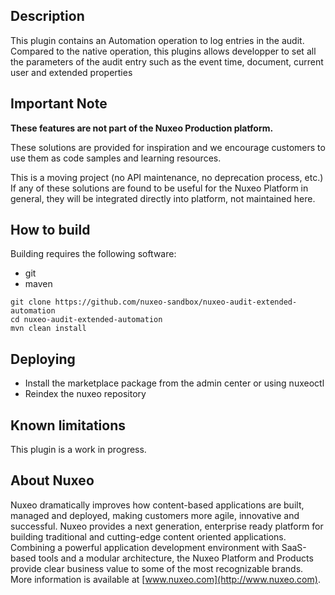 ## Description
This plugin contains an Automation operation to log entries in the audit. 
Compared to the native operation, this plugins allows developper to set all the parameters of the audit entry such as the event time, document, current user and extended properties

## Important Note

**These features are not part of the Nuxeo Production platform.**

These solutions are provided for inspiration and we encourage customers to use them as code samples and learning resources.

This is a moving project (no API maintenance, no deprecation process, etc.) If any of these solutions are found to be useful for the Nuxeo Platform in general, they will be integrated directly into platform, not maintained here.

## How to build
Building requires the following software:
- git
- maven

```
git clone https://github.com/nuxeo-sandbox/nuxeo-audit-extended-automation
cd nuxeo-audit-extended-automation
mvn clean install
```

## Deploying
* Install the marketplace package from the admin center or using nuxeoctl
* Reindex the nuxeo repository


## Known limitations
This plugin is a work in progress.

## About Nuxeo
Nuxeo dramatically improves how content-based applications are built, managed and deployed, making customers more agile, innovative and successful. Nuxeo provides a next generation, enterprise ready platform for building traditional and cutting-edge content oriented applications. Combining a powerful application development environment with SaaS-based tools and a modular architecture, the Nuxeo Platform and Products provide clear business value to some of the most recognizable brands. More information is available at [www.nuxeo.com](http://www.nuxeo.com).

